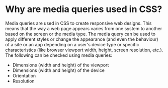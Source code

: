 # Why are media queries used in CSS?

Media queries are used in CSS to create responsive web designs. This means that the way a web page appears varies from one system to another based on the screen or the media type. The media query can be used to apply different styles or change the appearance (and even the behaviour) of a site or an app depending on a user's device type or specific characteristics (like browser viewport width, height, screen resolution, etc.). The following can be checked using media queries:

- Dimensions (width and height) of the viewport
- Dimensions (width and height) of the device
- Orientation
- Resolution